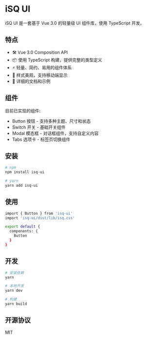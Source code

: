 # iSQ UI

iSQ UI 是一套基于 Vue 3.0 的轻量级 UI 组件库，使用 TypeScript 开发。

## 特点

- 🛠 Vue 3.0 Composition API
- 📦 使用 TypeScript 构建，提供完整的类型定义
- ⚡️ 轻量、简约、易用的组件体系
- 🎨 样式美观，支持移动端显示
- 📝 详细的文档和示例

## 组件

目前已实现的组件:

- Button 按钮 - 支持多种主题、尺寸和状态
- Switch 开关 - 基础开关组件
- Modal 模态框 - 对话框组件，支持自定义内容
- Tabs 选项卡 - 标签页切换组件

## 安装

```bash
# npm
npm install isq-ui

# yarn
yarn add isq-ui
```

## 使用

```bash
import { Button } from 'isq-ui'
import 'isq-ui/dist/lib/isq.css'

export default {
  components: {
    Button
  }
}
```

## 开发

```bash
# 安装依赖
yarn

# 本地开发
yarn dev

# 构建
yarn build
```

## 开源协议

MIT
